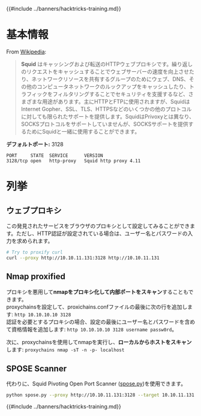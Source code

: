 {{#include ../banners/hacktricks-training.md}}

# 基本情報

From [Wikipedia](<https://en.wikipedia.org/wiki/Squid_(software)>):

> **Squid** はキャッシングおよび転送のHTTPウェブプロキシです。繰り返しのリクエストをキャッシュすることでウェブサーバーの速度を向上させたり、ネットワークリソースを共有するグループのためにウェブ、DNS、その他のコンピュータネットワークのルックアップをキャッシュしたり、トラフィックをフィルタリングすることでセキュリティを支援するなど、さまざまな用途があります。主にHTTPとFTPに使用されますが、SquidはInternet Gopher、SSL、TLS、HTTPSなどのいくつかの他のプロトコルに対しても限られたサポートを提供します。SquidはPrivoxyとは異なり、SOCKSプロトコルをサポートしていませんが、SOCKSサポートを提供するためにSquidと一緒に使用することができます。

**デフォルトポート:** 3128
```
PORT     STATE  SERVICE      VERSION
3128/tcp open   http-proxy   Squid http proxy 4.11
```
# 列挙

## ウェブプロキシ

この発見されたサービスをブラウザのプロキシとして設定してみることができます。ただし、HTTP認証が設定されている場合は、ユーザー名とパスワードの入力を求められます。
```bash
# Try to proxify curl
curl --proxy http://10.10.11.131:3128 http://10.10.11.131
```
## Nmap proxified

プロキシを悪用して**nmapをプロキシ化して内部ポートをスキャン**することもできます。\
proxychainsを設定して、proxichains.confファイルの最後に次の行を追加します: `http 10.10.10.10 3128`  
認証を必要とするプロキシの場合、設定の最後にユーザー名とパスワードを含めて資格情報を追加します: `http 10.10.10.10 3128 username passw0rd`。

次に、proxychainsを使用してnmapを実行し、**ローカルからホストをスキャン**します: `proxychains nmap -sT -n -p- localhost`

## SPOSE Scanner

代わりに、Squid Pivoting Open Port Scanner ([spose.py](https://github.com/aancw/spose))を使用できます。
```bash
python spose.py --proxy http://10.10.11.131:3128 --target 10.10.11.131
```
{{#include ../banners/hacktricks-training.md}}
